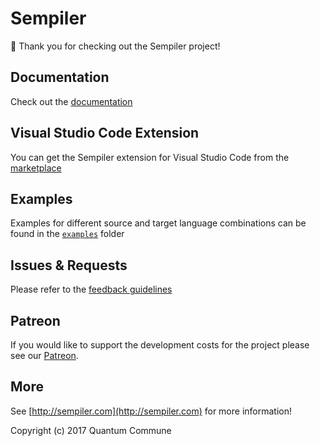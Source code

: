 # Sempiler

🤖 Thank you for checking out the Sempiler project!

## Documentation

Check out the [documentation](http://sempiler.com)

## Visual Studio Code Extension

You can get the Sempiler extension for Visual Studio Code from the [marketplace](https://marketplace.visualstudio.com/items?itemName=QuantumCommune.sempiler)

## Examples

Examples for different source and target language combinations can be found in the [`examples`](examples) folder

## Issues & Requests

Please refer to the [feedback guidelines](http://sempiler.com/latest#contributing)

## Patreon

If you would like to support the development costs for the project please see our [Patreon](http://patreon.com/sempiler).

## More

See [http://sempiler.com](http://sempiler.com) for more information!


Copyright (c) 2017 Quantum Commune